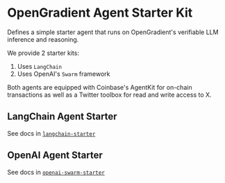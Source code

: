 # OpenGradient Agent Starter Kit

Defines a simple starter agent that runs on OpenGradient's verifiable LLM inference and reasoning.

We provide 2 starter kits:

1. Uses `LangChain`
2. Uses OpenAI's `Swarm` framework

Both agents are equipped with Coinbase's AgentKit for on-chain transactions as well as a Twitter toolbox for read and write access to X.

## LangChain Agent Starter

See docs in [`langchain-starter`](./langchain-starter/)

## OpenAI Agent Starter

See docs in [`openai-swarm-starter`](./openai-swarm-starter/)
